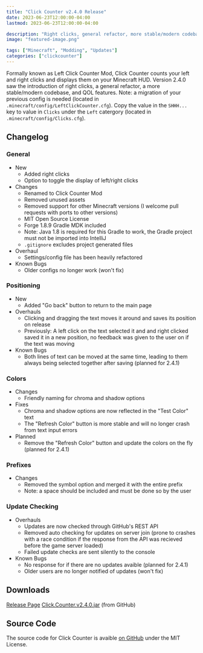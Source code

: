 ```yaml
---
title: "Click Counter v2.4.0 Release"
date: 2023-06-23T12:00:00-04:00
lastmod: 2023-06-23T12:00:00-04:00

description: "Right clicks, general refactor, more stable/modern codebase, QOL features."
image: "featured-image.png"

tags: ["Minecraft", "Modding", "Updates"]
categories: ["clickcounter"]
---
```


Formally known as Left Click Counter Mod, Click Counter counts your left and right clicks and displays them on your Minecraft HUD. Version 2.4.0 saw the introduction of right clicks, a general refactor, a more stable/modern codebase, and QOL features. Note: a migration of your previous config is needed (located in `.minecraft/config/LeftClickCounter.cfg`). Copy the value in the `SHHH...` key to value in `Clicks` under the `Left` catergory (located in `.minecraft/config/Clicks.cfg`).

## Changelog

### General
  - New
    - Added right clicks
    - Option to toggle the display of left/right clicks
  - Changes
    - Renamed to Click Counter Mod
    - Removed unused assets
    - Removed support for other Minecraft versions (I welcome pull requests with ports to other versions)
    - MIT Open Source License
    - Forge 1.8.9 Gradle MDK included
    - Note: Java 1.8 is required for this Gradle to work, the Gradle project must not be imported into IntelliJ
    - `.gitignore` excludes project generated files
  - Overhaul
    - Settings/config file has been heavily refactored
  - Known Bugs
    - Older configs no longer work (won't fix)

### Positioning
  - New
    - Added "Go back" button to return to the main page
  - Overhauls
    - Clicking and dragging the text moves it around and saves its position on release
    - Previously: A left click on the text selected it and and right clicked saved it in a new position, no feedback was given to the user on if the text was moving
  - Known Bugs
    - Both lines of text can be moved at the same time, leading to them always being selected together after saving (planned for 2.4.1)

### Colors
  - Changes
    - Friendly naming for chroma and shadow options
  - Fixes
    - Chroma and shadow options are now reflected in the "Test Color" text
    - The "Refresh Color" button is more stable and will no longer crash from text input errors
  - Planned
    - Remove the "Refresh Color" button and update the colors on the fly (planned for 2.4.1)

### Prefixes
  - Changes
    - Removed the symbol option and merged it with the entire prefix
    - Note: a space should be included and must be done so by the user

### Update Checking
  - Overhauls
    - Updates are now checked through GitHub's REST API
    - Removed auto checking for updates on server join (prone to crashes with a race condition if the response from the API was recieved before the game server loaded)
    - Failed update checks are sent silently to the console
  - Known Bugs
    - No response for if there are no updates avaible (planned for 2.4.1)
    - Older users are no longer notified of updates (won't fix)

## Downloads
[Release Page](https://github.com/joshuafhiggins/clickcounter/releases/tag/v2.4.0)
[Click.Counter.v2.4.0.jar](https://github.com/joshuafhiggins/clickcounter/releases/download/v2.4.0/Click.Counter.v2.4.0.jar) (from GitHub)

## Source Code
The source code for Click Counter is avaible [on GitHub](https://github.com/joshuafhiggins/clickcounter/) under the MIT License.